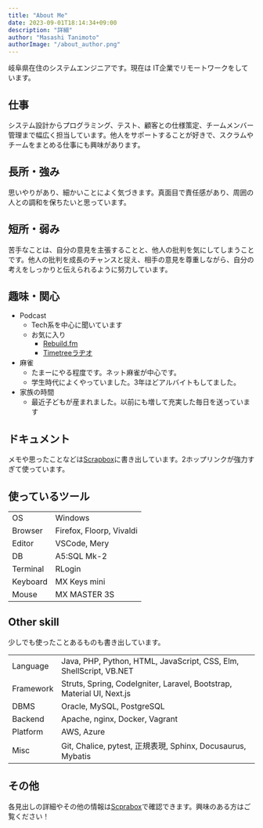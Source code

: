```yaml
---
title: "About Me"
date: 2023-09-01T18:14:34+09:00
description: "詳細"
author: "Masashi Tanimoto"
authorImage: "/about_author.png"
---
```


岐阜県在住のシステムエンジニアです。現在は IT企業でリモートワークをしています。

## 仕事

システム設計からプログラミング、テスト、顧客との仕様策定、チームメンバー管理まで幅広く担当しています。他人をサポートすることが好きで、スクラムやチームをまとめる仕事にも興味があります。

## 長所・強み

思いやりがあり、細かいことによく気づきます。真面目で責任感があり、周囲の人との調和を保ちたいと思っています。

## 短所・弱み

苦手なことは、自分の意見を主張することと、他人の批判を気にしてしまうことです。他人の批判を成長のチャンスと捉え、相手の意見を尊重しながら、自分の考えをしっかりと伝えられるように努力しています。

## 趣味・関心

- Podcast
  - Tech系を中心に聞いています
  - お気に入り
    - [Rebuild.fm](https://rebuild.fm)
    - [Timetreeラヂオ](https://open.spotify.com/show/09ziG4YfmeJl4fJzf8dzxo)
- 麻雀
  - たまーにやる程度です。ネット麻雀が中心です。
  - 学生時代によくやっていました。3年ほどアルバイトもしてました。
- 家族の時間
  - 最近子どもが産まれました。以前にも増して充実した毎日を送っています

## ドキュメント

メモや思ったことなどは[Scrapbox](https://scrapbox.io/tnmt-note)に書き出しています。2ホップリンクが強力すぎて使っています。

## 使っているツール

|          |                          |
| -------- | ------------------------ |
| OS       | Windows                  |
| Browser  | Firefox, Floorp, Vivaldi |
| Editor   | VSCode, Mery             |
| DB       | A5:SQL Mk-2              |
| Terminal | RLogin                   |
| Keyboard | MX Keys mini             |
| Mouse    | MX MASTER 3S             |

## Other skill

少しでも使ったことあるものも書き出しています。

|           |                                                                       |
| --------- | --------------------------------------------------------------------- |
| Language  | Java, PHP, Python, HTML, JavaScript, CSS, Elm, ShellScript, VB.NET    |
| Framework | Struts, Spring, CodeIgniter, Laravel, Bootstrap, Material UI, Next.js |
| DBMS      | Oracle, MySQL, PostgreSQL                                             |
| Backend   | Apache, nginx, Docker, Vagrant                                        |
| Platform  | AWS, Azure                                                            |
| Misc      | Git, Chalice, pytest, 正規表現, Sphinx, Docusaurus, Mybatis           |

## その他

各見出しの詳細やその他の情報は[Scprabox](https://scrapbox.io/tnmt-note/About_Me)で確認できます。興味のある方はご覧ください！
